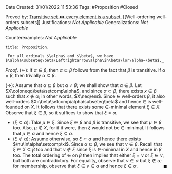 <br />
<br />

Date Created: 31/01/2022 11:53:36
Tags: #Proposition #Closed 

Proved by: [Transitive set $\Leftrightarrow$ every element is a subset](Transitive%20set%20iff%20every%20element%20is%20a%20subset.md), [[Well-ordering well-orders subsets]]
Justifications: _Not Applicable_
Generalizations: _Not Applicable_

Counterexamples: _Not Applicable_

``` ad-Proposition
title: Proposition.

_For all ordinals $\alpha$ and $\beta$, we have $\alpha\subseteq\beta\Leftrightarrow\alpha\in\beta\lor\alpha=\beta$._

```

_Proof_. ($\Leftarrow$): If $\alpha\in\beta$, then $\alpha\subseteq\beta$ follows from the fact that $\beta$ is transitive. If $\alpha=\beta$, then trivially $\alpha\subseteq\beta$.

($\Rightarrow$): Assume that $\alpha\subseteq\beta$ but $\alpha\neq\beta$; we shall show that $\alpha\in\beta$. Let $X\coloneqq\beta\setcomp\alpha$, and since $\alpha\subset\beta$, there exists $x\in\beta$ such that $x\not\in\alpha$; in other words, $X\neq\em$. Since $\in$ well-orders $\beta$, it also well-orders $X=\beta\setcomp\alpha\subseteq\beta$ and hence $\in$ is well-founded on $X$. It follows that there exists some $\in$-minimal element $\xi\in X$. Observe that $\xi\in\beta$, so it suffices to show that $\xi=\alpha$.
* ($\xi\subseteq\alpha$): Take $\mu\in\xi$. Since $\xi\in\beta$ and $\beta$ is transitive, we see that $\mu\in\beta$ too. Also, $\mu\not\in X$, for if it were, then $\xi$ would not be $\in$-minimal. It follows that $\mu\in\alpha$ and hence $\xi\subseteq\alpha$.
* ($\xi\not\subset\alpha$): Assume otherwise, so $\xi\subset\alpha$ and hence there exists $\nu\in\alpha\setcomp\xi$. Since $\alpha\subseteq\beta$, we see that $\nu\in\beta$. Recall that $\xi\in X\subseteq\beta$ too and that $\nu\not\in\xi$ since $\xi$ is $\in$-minimal in $X$ and hence in $\beta$ too. The total ordering of $\in$ on $\beta$ then implies that either $\xi=\nu$ or $\xi\in\nu$, but both are contradictory. For equality, observe that $\nu\in\alpha$ but $\xi\not\in\alpha$; for membership, observe that $\xi\in\nu\in\alpha$ and hence $\xi\in\alpha$.<span style="float:right;">$\blacksquare$</span>
